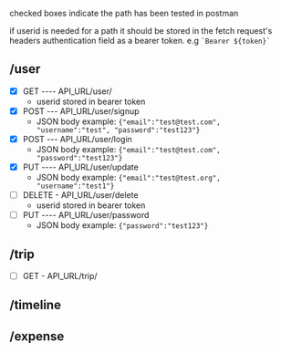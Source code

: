 checked boxes indicate the path has been tested in postman

if userid is needed for a path it should be stored in the fetch request's headers authentication field as a bearer token. e.g `` `Bearer ${token}` ``

## /user

- [x] GET ---- API_URL/user/
  - userid stored in bearer token
- [x] POST --- API_URL/user/signup
  - JSON body example: `{"email":"test@test.com", "username":"test", "password":"test123"}`
- [x] POST --- API_URL/user/login
  - JSON body example: `{"email":"test@test.com", "password":"test123"}`
- [x] PUT ---- API_URL/user/update
  - JSON body example: `{"email":"test@test.org", "username":"test1"}`
- [ ] DELETE - API_URL/user/delete
  - userid stored in bearer token
- [ ] PUT ---- API_URL/user/password
  - JSON body example: `{"password":"test123"}`

## /trip

- [ ] GET - API_URL/trip/

## /timeline

## /expense
